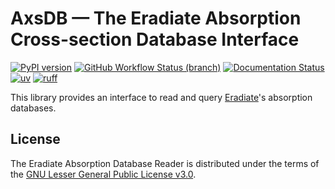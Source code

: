 # AxsDB — The Eradiate Absorption Cross-section Database Interface

[![PyPI version](https://img.shields.io/pypi/v/axsdb?color=blue)](https://pypi.org/project/axsdb)
[![GitHub Workflow Status (branch)](https://img.shields.io/github/actions/workflow/status/eradiate/axsdb/ci.yml?branch=main)](https://github.com/eradiate/axsdb/actions/workflows/ci.yml)
[![Documentation Status](https://img.shields.io/readthedocs/axsdb)](https://axsdb.readthedocs.io)
[![uv](https://img.shields.io/endpoint?url=https://raw.githubusercontent.com/astral-sh/uv/main/assets/badge/v0.json)](https://github.com/astral-sh/uv)
[![ruff](https://img.shields.io/endpoint?url=https://raw.githubusercontent.com/astral-sh/ruff/main/assets/badge/v2.json)](https://github.com/astral-sh/ruff)

This library provides an interface to read and
query [Eradiate](https://eradiate.eu)'s absorption databases.

## License

The Eradiate Absorption Database Reader is distributed under the terms of the
[GNU Lesser General Public License v3.0](https://choosealicense.com/licenses/lgpl-3.0/).
